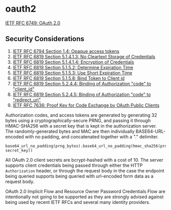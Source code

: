# oauth2

[IETF RFC 6749: OAuth 2.0](https://datatracker.ietf.org/doc/html/rfc6749)

## Security Considerations

1. [IETF RFC 6794 Section 1.4: Opaque access tokens](https://datatracker.ietf.org/doc/html/rfc6749#section-1.4)
2. [IETF RFC 6819 Section 5.1.4.1.3: No Cleartext Storage of Credentials](https://datatracker.ietf.org/doc/html/rfc6819#section-5.1.4.1.3)
3. [IETF RFC 6819 Section 5.1.4.1.4: Encryption of Credentials](https://datatracker.ietf.org/doc/html/rfc6819#section-5.1.4.1.4)
4. [IETF RFC 6819 Section 5.1.5.2: Determine Expiration Time](https://datatracker.ietf.org/doc/html/rfc6819#section-5.1.5.2)
5. [IETF RFC 6819 Section 5.1.5.3: Use Short Expiration Time](https://datatracker.ietf.org/doc/html/rfc6819#section-5.1.5.3)
6. [IETF RFC 6819 Section 5.1.5.8: Bind Token to Client id](https://datatracker.ietf.org/doc/html/rfc6819#section-5.1.5.8)
7. [IETF RFC 6819 Section 5.2.4.4: Binding of Authorization "code" to "client_id"](https://datatracker.ietf.org/doc/html/rfc6819#section-5.2.4.4)
8. [IETF RFC 6819 Section 5.2.4.5: Binding of Authorization "code" to "redirect_uri"](https://datatracker.ietf.org/doc/html/rfc6819#section-5.2.4.5)
9. [IETF RFC 7636: Proof Key for Code Exchange by OAuth Public Clients](https://datatracker.ietf.org/doc/html/rfc7636)

Authorization codes, and access tokens are generated by generating 32 bytes using a cryptographically-secure PRNG, and
passing it through HMAC-SHA256 with a secret key that is kept in the authorization server. The randomly-generated bytes
and MAC are then individually BASE64-URL-encoded with no padding, and concatenated together with a "." delimiter.

```
base64_url_no_padding(prng_bytes).base64_url_no_padding(hmac_sha256(prng_bytes, secret_key))
```

All OAuth 2.0 client secrets are bcrypt-hashed with a cost of 10. The server supports client credentials being passed
through either the HTTP `Authorization` header, or through the request body in the case the endpoint being queried
supports being queried with url-encoded form data as a request body.

OAuth 2.0 Implicit Flow and Resource Owner Password Credentials Flow are intentionally not going to be supported as they
are strongly advised against being used by recent IETF RFCs and several many identity providers.